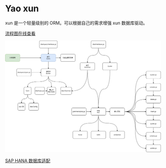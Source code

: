 # Yao xun

xun 是一个轻量级别的 ORM。可以根据自己的需求增强 xun 数据库驱动。

[流程图在线查看](https://viewer.diagrams.net/?tags=%7B%7D&highlight=0000ff&edit=_blank&layers=1&nav=1&page-id=2XGTXKiTmeM8RcKDhDW0&title=yao_database.drawio#Uhttps%3A%2F%2Fraw.githubusercontent.com%2Fwwsheng009%2Fyao-docs%2Fmain%2Fdocs%2F%25E6%25B5%2581%25E7%25A8%258B%25E5%259B%25BE%2Fdrawio%2Fyao_database.drawio)

![](./png/yao_database_database_xun.drawio.png)

[SAP HANA 数据库适配](https://github.com/wwsheng009/xun/tree/main/grammar/saphdb)
